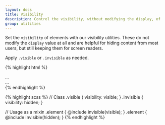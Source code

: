 ```yaml
---
layout: docs
title: Visibility
description: Control the visibility, without modifying the display, of elements with visibility utilities.
group: utilities
---
```


Set the `visibility` of elements with our visibility utilities. These do not modify the `display` value at all and are helpful for hiding content from most users, but still keeping them for screen readers.

Apply `.visible` or `.invisible` as needed.

{% highlight html %}
<div class="visible">...</div>
<div class="invisible">...</div>
{% endhighlight %}

{% highlight scss %}
// Class
.visible {
  visibility: visible;
}
.invisible {
  visibility: hidden;
}

// Usage as a mixin
.element {
  @include invisible(visible);
}
.element {
  @include invisible(hidden);
}
{% endhighlight %}
